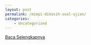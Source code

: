 ```yaml
---
layout: post
permalink: /mimpi-dikasih-soal-ujian/
categories:
    - Uncategorized
---
```


[Baca Selengkapnya](/02)